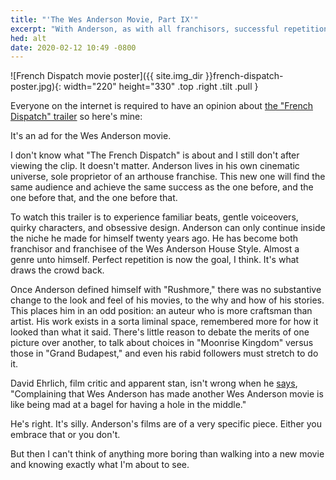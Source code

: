 ```yaml
---
title: "'The Wes Anderson Movie, Part IX'"
excerpt: "With Anderson, as with all franchisors, successful repetition is the goal."
hed: alt
date: 2020-02-12 10:49 -0800
---
```

![French Dispatch movie poster]({{ site.img_dir }}french-dispatch-poster.jpg){: width="220" height="330" .top .right .tilt .pull }

Everyone on the internet is required to have an opinion about [the "French Dispatch" trailer](https://www.youtube.com/watch?v=TcPk2p0Zaw4) so here's mine:

It's an ad for the Wes Anderson movie.

I don't know what "The French Dispatch" is about and I still don't after viewing the clip. It doesn't matter. Anderson lives in his own cinematic universe, sole proprietor of an arthouse franchise. This new one will find the same audience and achieve the same success as the one before, and the one before that, and the one before that.

To watch this trailer is to experience familiar beats, gentle voiceovers, quirky characters, and obsessive design. Anderson can only continue inside the niche he made for himself twenty years ago. He has become both franchisor and franchisee of the Wes Anderson House Style. Almost a genre unto himself. Perfect repetition is now the goal, I think. It's what draws the crowd back.

Once Anderson defined himself with "Rushmore," there was no substantive change to the look and feel of his movies, to the why and how of his stories. This places him in an odd position: an auteur who is more craftsman than artist. His work exists in a sorta liminal space, remembered more for how it looked than what it said. There's little reason to debate the merits of one picture over another, to talk about choices in "Moonrise Kingdom" versus those in "Grand Budapest," and even his rabid followers must stretch to do it.

David Ehrlich, film critic and apparent stan, isn't wrong when he [says](https://twitter.com/davidehrlich/status/1227660182555123713), "Complaining that Wes Anderson has made another Wes Anderson movie is like being mad at a bagel for having a hole in the middle."

He's right. It's silly. Anderson's films are of a very specific piece. Either you embrace that or you don't.

But then I can't think of anything more boring than walking into a new movie and knowing exactly what I'm about to see.

